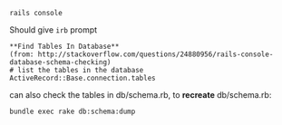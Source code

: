```
rails console
```
Should give `irb` prompt
```
**Find Tables In Database**
(from: http://stackoverflow.com/questions/24880956/rails-console-database-schema-checking)  
# list the tables in the database
ActiveRecord::Base.connection.tables
```
can also check the tables in db/schema.rb, to **recreate** db/schema.rb:
```
bundle exec rake db:schema:dump
```
